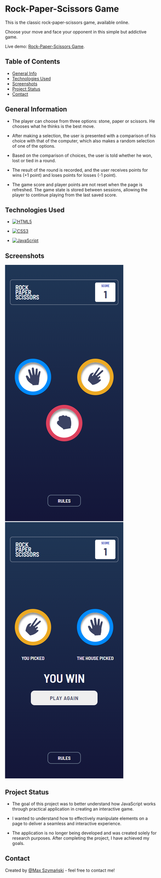# Rock-Paper-Scissors Game

This is the classic rock-paper-scissors game, available online.

Choose your move and face your opponent in this simple but addictive game.

Live demo: [Rock-Paper-Scissors Game](https://maxszymanski.github.io/Rock-Paper-Scissors/).

## Table of Contents

- [General Info](#general-information)
- [Technologies Used](#technologies-used)
- [Screenshots](#screenshots)
- [Project Status](#project-status)
- [Contact](#contact)

## General Information

- The player can choose from three options: stone, paper or scissors. He chooses what he thinks is the best move.

- After making a selection, the user is presented with a comparison of his choice with that of the computer, which also makes a random selection of one of the options.

- Based on the comparison of choices, the user is told whether he won, lost or tied in a round.

- The result of the round is recorded, and the user receives points for wins (+1 point) and loses points for losses (-1 point).

- The game score and player points are not reset when the page is refreshed. The game state is stored between sessions, allowing the player to continue playing from the last saved score.

## Technologies Used

- [![HTML5](https://img.shields.io/badge/-HTML5-E34F26?style=flat-square&logo=html5&logoColor=white&link=https://github.com/maxszymanski/)](https://github.com/maxszymanski/)

- [![CSS3](https://img.shields.io/badge/-CSS3-1572B6?style=flat-square&logo=css3&link=https://github.com/maxszymanski/)](https://github.com/maxszymanski/)

- [![JavaScript](https://img.shields.io/badge/-JavaScript-black?style=flat-square&logo=javascript&link=https://github.com/maxszymanski/)](https://github.com/maxszymanski/)

## Screenshots

![Start](./images/screenshots-rock/screen-1.png)
![Search](./images/screenshots-rock/screen-2.png)

## Project Status

- The goal of this project was to better understand how JavaScript works through practical application in creating an interactive game.

- I wanted to understand how to effectively manipulate elements on a page to deliver a seamless and interactive experience.

- The application is no longer being developed and was created solely for research purposes. After completing the project, I have achieved my goals.

## Contact

Created by [@Max Szymański](https://github.com/maxszymanski) - feel free to contact me!
